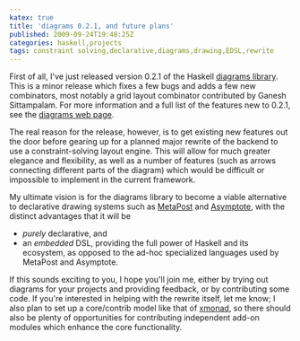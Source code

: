 ```yaml
---
katex: true
title: 'diagrams 0.2.1, and future plans'
published: 2009-09-24T19:48:25Z
categories: haskell,projects
tags: constraint solving,declarative,diagrams,drawing,EDSL,rewrite
---
```


First of all, I've just released version 0.2.1 of the Haskell <a href="http://hackage.haskell.org/package/diagrams">diagrams library</a>.  This is a minor release which fixes a few bugs and adds a few new combinators, most notably a grid layout combinator contributed by Ganesh Sittampalam.  For more information and a full list of the features new to 0.2.1, see the <a href="http://code.haskell.org/diagrams/">diagrams web page</a>.

The real reason for the release, however, is to get existing new features out the door before gearing up for a planned major rewrite of the backend to use a constraint-solving layout engine.  This will allow for much greater elegance and flexibility, as well as a number of features (such as arrows connecting different parts of the diagram) which would be difficult or impossible to implement in the current framework.

My ultimate vision is for the diagrams library to become a viable alternative to declarative drawing systems such as <a href="http://www.tug.org/metapost.html">MetaPost</a> and <a href="http://asymptote.sourceforge.net/">Asymptote</a>, with the distinct advantages that it will be
<ul>
	<li><i>purely</i> declarative, and</li>
	<li>an <i>embedded</i> DSL, providing the full power of Haskell and its ecosystem, as opposed to the ad-hoc specialized languages used by MetaPost and Asymptote.</li>
</ul>

If this sounds exciting to you, I hope you'll join me, either by trying out diagrams for your projects and providing feedback, or by contributing some code.  If you're interested in helping with the rewrite itself, let me know; I also plan to set up a core/contrib model like that of <a href="http://xmonad.org">xmonad</a>, so there should also be plenty of opportunities for contributing independent add-on modules which enhance the core functionality.

